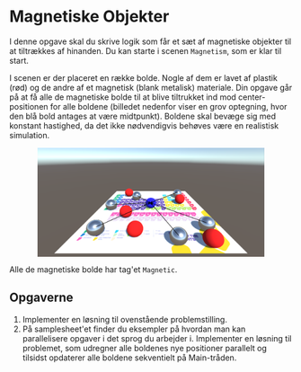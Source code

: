 # Magnetiske Objekter
I denne opgave skal du skrive logik som får et sæt af magnetiske objekter til at tiltrækkes af hinanden. Du kan starte i scenen `Magnetism`, som er klar til start.

I scenen er der placeret en række bolde. Nogle af dem er lavet af plastik (rød) og de andre af et magnetisk (blank metalisk) materiale. Din opgave går på at få alle de magnetiske bolde til at blive tiltrukket ind mod center-positionen for alle boldene (billedet nedenfor viser en grov optegning, hvor den blå bold antages at være midtpunkt). Boldene skal bevæge sig med konstant hastighed, da det ikke nødvendigvis behøves være en realistisk simulation.

<img src="images/magnetism.png" style="width: 80%; display: block; margin: auto;" />

Alle de magnetiske bolde har tag'et `Magnetic`.

## Opgaverne
1) Implementer en løsning til ovenstående problemstilling.
2) På samplesheet'et finder du eksempler på hvordan man kan parallelisere opgaver i det sprog du arbejder i. Implementer en løsning til problemet, som udregner alle boldenes nye positioner parallelt og tilsidst opdaterer alle boldene sekventielt på Main-tråden.